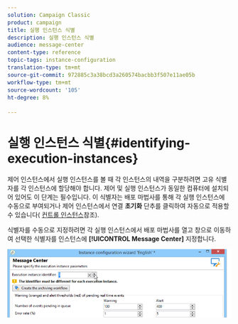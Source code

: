 ```yaml
---
solution: Campaign Classic
product: campaign
title: 실행 인스턴스 식별
description: 실행 인스턴스 식별
audience: message-center
content-type: reference
topic-tags: instance-configuration
translation-type: tm+mt
source-git-commit: 972885c3a38bcd3a260574bacbb3f507e11ae05b
workflow-type: tm+mt
source-wordcount: '105'
ht-degree: 8%

---
```



# 실행 인스턴스 식별{#identifying-execution-instances}

제어 인스턴스에서 실행 인스턴스를 볼 때 각 인스턴스의 내역을 구분하려면 고유 식별자를 각 인스턴스에 할당해야 합니다. 제어 및 실행 인스턴스가 동일한 컴퓨터에 설치되어 있어도 이 단계는 필수입니다. 이 식별자는 배포 마법사를 통해 각 실행 인스턴스에 수동으로 부여되거나 제어 인스턴스에서 연결 **초기화** 단추를 클릭하여 자동으로 적용할 수 있습니다( [컨트롤 인스턴스](../../message-center/using/creating-a-shared-connection.md#control-instance)참조).

식별자를 수동으로 지정하려면 각 실행 인스턴스에서 배포 마법사를 열고 창으로 이동하여 선택한 식별자를 인스턴스에 **[!UICONTROL Message Center]** 지정합니다.

![](assets/messagecenter_id_execinstance_001.png)

